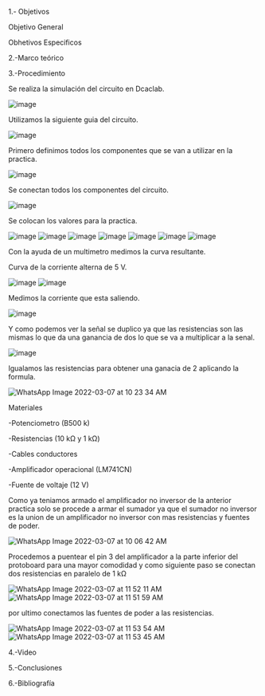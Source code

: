 1.- Objetivos


Objetivo General


Obhetivos Especificos


2.-Marco teórico


3.-Procedimiento


Se realiza la simulación del circuito en Dcaclab.


![image](https://user-images.githubusercontent.com/93899720/157040433-db60881e-323a-4dd0-a887-74e445b58749.png)


Utilizamos la siguiente guia del circuito.


![image](https://user-images.githubusercontent.com/93899720/157040628-0dcfea3a-8c9c-4337-8f7b-52b87e1a52ba.png)


Primero definimos todos los componentes que se van a utilizar en la practica.


![image](https://user-images.githubusercontent.com/93899720/157043575-6598f67b-2a3e-4baf-b354-480832e4bf48.png)


Se conectan todos los componentes del circuito.


![image](https://user-images.githubusercontent.com/93899720/157043637-8b2cbebc-3622-4230-ac41-3a963af1b9fa.png)


Se colocan los valores para la practica.


![image](https://user-images.githubusercontent.com/93899720/157043792-f77254f8-aa9f-4db1-98de-f44910bc3fbc.png)
![image](https://user-images.githubusercontent.com/93899720/157043864-19df8db3-99da-4136-9d74-143f7dce1034.png)
![image](https://user-images.githubusercontent.com/93899720/157043947-b00bf8fb-c74a-4689-9179-d8ccd0ca93c8.png)
![image](https://user-images.githubusercontent.com/93899720/157044016-b0561640-8cc6-4e8a-a4eb-5e627d4bf846.png)
![image](https://user-images.githubusercontent.com/93899720/157044076-7eb29c0f-9bd3-40e6-be66-268e284f8dac.png)
![image](https://user-images.githubusercontent.com/93899720/157044179-2b60c6e6-c020-4269-b234-404c9b612d02.png)
![image](https://user-images.githubusercontent.com/93899720/157044255-0c1be78d-4233-43b8-93d4-5b8269928866.png)


Con la ayuda de un multimetro medimos la curva resultante.


Curva de la corriente alterna de 5 V.


![image](https://user-images.githubusercontent.com/93899720/157048883-858401ff-7f48-40ce-a989-4dc1f121594e.png)
![image](https://user-images.githubusercontent.com/93899720/157049232-3ad04285-5e28-4bed-a2f8-dc748ecccc2b.png)


Medimos la corriente que esta saliendo.


![image](https://user-images.githubusercontent.com/93899720/157049383-9b69a19f-941b-4085-ae55-977548b30011.png)



Y como podemos ver la señal se duplico ya que las resistencias son las mismas lo que da una ganancia de dos lo que se va a multiplicar a la senal.


![image](https://user-images.githubusercontent.com/93899720/157049668-af37802d-80c1-433a-8df7-9c84daf17884.png)


Igualamos las resistencias para obtener una ganacia de 2 aplicando la formula.


![WhatsApp Image 2022-03-07 at 10 23 34 AM](https://user-images.githubusercontent.com/93899720/157063639-2a67de03-dc2c-4784-b278-8c794419940d.jpeg)



Materiales 

-Potenciometro (B500 k)

-Resistencias (10 kΩ y 1 kΩ)

-Cables conductores

-Amplificador operacional (LM741CN)

-Fuente de voltaje (12 V)


Como ya teniamos armado el amplificador no inversor de la anterior practica solo se procede a armar el sumador ya que el sumador no inversor es la union de un amplificador no inversor con mas resistencias y fuentes de poder.


![WhatsApp Image 2022-03-07 at 10 06 42 AM](https://user-images.githubusercontent.com/93899720/157060532-ee05ebd4-9a21-4685-9d21-96748fd844ce.jpeg)


Procedemos a puentear el pin 3 del amplificador a la parte inferior del protoboard para una mayor comodidad y como siguiente paso se conectan dos resistencias en paralelo de 1 kΩ


![WhatsApp Image 2022-03-07 at 11 52 11 AM](https://user-images.githubusercontent.com/93899720/157082103-c93e41a9-989a-427d-8d82-1aa4382652c8.jpeg)
![WhatsApp Image 2022-03-07 at 11 51 59 AM](https://user-images.githubusercontent.com/93899720/157082131-c24734f9-1386-4943-b13d-816606b0cc92.jpeg)


por ultimo conectamos las fuentes de poder a las resistencias.


![WhatsApp Image 2022-03-07 at 11 53 54 AM](https://user-images.githubusercontent.com/93899720/157082794-d8d41094-1bff-41c2-910d-8e862e5d8dd7.jpeg)
![WhatsApp Image 2022-03-07 at 11 53 45 AM](https://user-images.githubusercontent.com/93899720/157082840-3f3d7685-f147-44ec-9cbc-86c448ac5979.jpeg)





4.-Video


5.-Conclusiones


6.-Bibliografía
